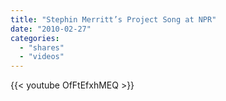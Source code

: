 ```yaml
---
title: "Stephin Merritt’s Project Song at NPR"
date: "2010-02-27"
categories:
  - "shares"
  - "videos"
---
```


{{< youtube OfFtEfxhMEQ >}}
